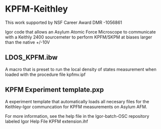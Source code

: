 # KPFM-Keithley

This work supported by NSF Career Award DMR -1056861

Igor code that allows an Asylum Atomic Force Microscope to communicate with a Keithly 2400 sourcemeter to perform KPFM/SKPM at biases larger than the native +/-10V

## LDOS_KPFM.ibw 
A macro that is preset to run the local density of states measurement when loaded with the procedure file kpfmv.ipf
## KPFM Experiment template.pxp
A experiment template that automatically loads all necesary files for the Keithley-Igor communcation for KPFM measurements on Asylum AFM.

For more information, see the help file in the Igor-batch-OSC repository labeled Igor Help File KPFM extension.ihf
